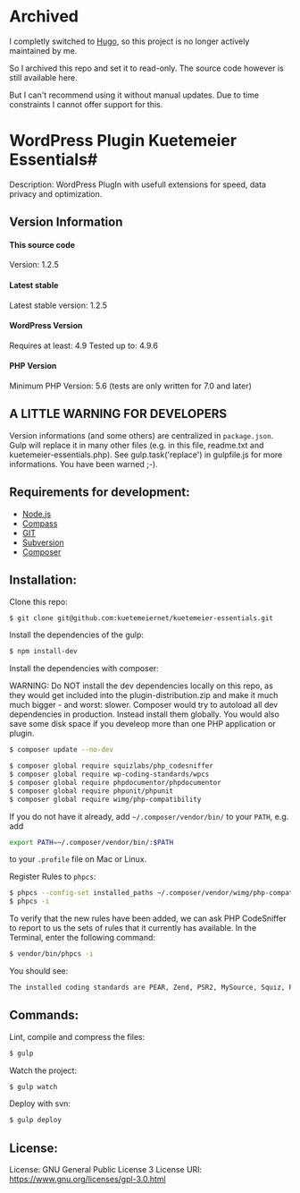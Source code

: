 # Archived

I completly switched to [Hugo](https://gohugo.io/), so this project is no longer actively maintained by me.

So I archived this repo and set it to read-only. The source code however is still available here.

But I can't recommend using it without manual updates. Due to time constraints I cannot offer support for this.

# WordPress Plugin Kuetemeier Essentials#

Description: WordPress PlugIn with usefull extensions for speed, data privacy and optimization.

## Version Information ##

#### This source code ####
Version: 1.2.5

#### Latest stable ####
Latest stable version: 1.2.5

#### WordPress Version ####

Requires at least: 4.9
Tested up to: 4.9.6

#### PHP Version ####

Minimum PHP Version: 5.6
(tests are only written for 7.0 and later) 

## A LITTLE WARNING FOR DEVELOPERS ##

Version informations (and some others) are centralized in `package.json`. Gulp will replace it in many other files
(e.g. in this file, readme.txt and kuetemeier-essentials.php).
See gulp.task('replace') in gulpfile.js for more informations. You have been warned ;-).

## Requirements for development: ##

* [Node.js](http://nodejs.org/)
* [Compass](http://compass-style.org/)
* [GIT](http://git-scm.com/)
* [Subversion](http://subversion.apache.org/)
* [Composer](https://getcomposer.org/)

## Installation: ##

Clone this repo:

```bash
$ git clone git@github.com:kuetemeiernet/kuetemeier-essentials.git
```

Install the dependencies of the gulp:

```bash
$ npm install-dev
```

Install the dependencies with composer:

WARNING: Do NOT install the dev dependencies locally on this repo, as they would get included into the
plugin-distribution.zip and make it much much bigger - and worst: slower. Composer would try to autoload all dev
dependencies in production. Instead install them globally.
You would also save some disk space if you develeop more than one PHP application or plugin.

```bash
$ composer update --no-dev

$ composer global require squizlabs/php_codesniffer
$ composer global require wp-coding-standards/wpcs
$ composer global require phpdocumentor/phpdocumentor
$ composer global require phpunit/phpunit
$ composer global require wimg/php-compatibility
```

If you do not have it already, add `~/.composer/vendor/bin/` to your `PATH`, e.g. add

```bash
export PATH=~/.composer/vendor/bin/:$PATH
```

to your `.profile` file on Mac or Linux.

Register Rules to `phpcs`:

```bash
$ phpcs --config-set installed_paths ~/.composer/vendor/wimg/php-compatibility
$ phpcs -i
```

To verify that the new rules have been added, we can ask PHP CodeSniffer to report to us the sets of rules that it
currently has available. In the Terminal, enter the following command:

```bash
$ vendor/bin/phpcs -i
```

You should see:

```bash
The installed coding standards are PEAR, Zend, PSR2, MySource, Squiz, PSR1 and PHPCompatibility
```

## Commands: ##

Lint, compile and compress the files:

```bash
$ gulp
```

Watch the project:

```bash
$ gulp watch
```

Deploy with svn:

```bash
$ gulp deploy
```

## License: ##

License: GNU General Public License 3
License URI: https://www.gnu.org/licenses/gpl-3.0.html

